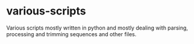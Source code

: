 # various-scripts
Various scripts mostly written in python and mostly dealing with parsing, processing and trimming sequences and other files.
